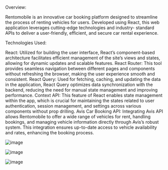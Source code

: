 Overview:

  Rentomobile is an innovative car booking platform designed to streamline the process of renting vehicles for users. Developed using React, this web application leverages cutting-edge technologies and industry- 
  standard APIs to deliver a user-friendly, efficient, and secure car rental experience.

Technologies Used:

  React: Utilized for building the user interface, React’s component-based architecture facilitates efficient management of the site’s views and states, allowing for dynamic updates and scalable features.
  React Router: This tool provides seamless navigation between different pages and components without refreshing the browser, making the user experience smooth and consistent.
  React Query: Used for fetching, caching, and updating the data in the application, React Query optimizes data synchronization with the backend, reducing the need for manual state management and improving         
  performance.
  Context API: This feature of React enables state management within the app, which is crucial for maintaining the states related to user authentication, session management, and settings across various components 
  without prop drilling.
  Avis Car Booking API: Integrating Avis API allows Rentomobile to offer a wide range of vehicles for rent, handling bookings, and managing vehicle information directly through Avis’s robust system. This 
  integration ensures up-to-date access to vehicle availability and rates, enhancing the booking process.


![image](https://github.com/jishnukm9/rentomobile/assets/99253054/a7d3d538-64d6-42a9-9a7a-cdf6c67eb863)

![image](https://github.com/jishnukm9/rentomobile/assets/99253054/489b5911-3447-4cf0-b4d2-fe3cf8c754f7)

![image](https://github.com/jishnukm9/rentomobile/assets/99253054/fd3f304b-81d6-4345-974f-071e8c7981bd)


